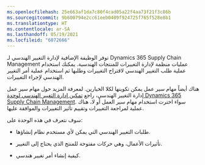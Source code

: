 ```yaml
---
ms.openlocfilehash: 25e663af1da7c80f4cad05a22f4aa73f21f3c86b
ms.sourcegitcommit: 9b600794e2cc61eeb0409f924725f765f528e8b1
ms.translationtype: HT
ms.contentlocale: ar-SA
ms.lasthandoff: 05/19/2021
ms.locfileid: "6072666"
---
```

توفر الوظيفة الإضافية لإدارة التغيير الهندسي لـ Dynamics 365 Supply Chain Management عمليات منظمة لإدارة التغييرات للمنتجات الهندسية. يمكنك استخدام عملية طلب التغيير الهندسي لاقتراح التغييرات وطلبها ثم استخدام عملية أمر التغيير الهندسي لإجراء التغييرات.

هناك أيضاً مهام سير عمل يمكن تكوينها لكلا الخيارين. لمعرفة المزيد حول مهام سير عمل إدارة التغيير الهندسي، راجع [تمكين إدارة التغيير الهندسي لوحدة Dynamics 365 Supply Chain Management](/learn/modules/enable-engineering-change-management/?azure-portal=true). سواء اخترت استخدام مهام سير العمل أو لا، هناك عملية لمراجعة التغييرات وتقييم تأثير التغييرات والموافقة عليها.

سوف نتعرف في هذه الوحدة على:

-   طلبات التغيير الهندسي التي يمكن لأي مستخدم نظام إنشاؤها.

-   تأثيرات الأعمال، وهي حركات مفتوحة للمنتج الذي يحتاج إلى التغيير.

-   كيفية إنشاء أمر تغيير هندسي.
